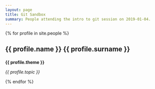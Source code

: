 ```yaml
---
layout: page
title: Git Sandbox
summary: People attending the intro to git session on 2019-01-04.
---
```


{% for profile in site.people %}
<div style="font-size:18px">
<h3> {{ profile.name }} {{ profile.surname }}</h3>
<p style="font-size:14px"> <strong>{{ profile.theme }}</strong></p><p style="font-size:14px"> <em>{{ profile.topic }}</em></p>
</div>
{% endfor %}
